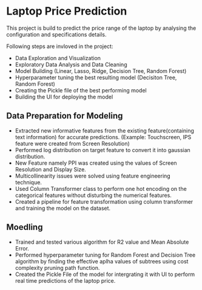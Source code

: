 # Laptop Price Prediction

This project is build to predict the price range of the laptop by analysing the configuration and specifications details.

Following steps are invloved in the project:
* Data Exploration and Visualization
* Exploratory Data Analysis and Data Cleaning
* Model Building (Linear, Lasso, Ridge, Decision Tree, Random Forest)
* Hyperparameter tuning the best resulting model (Decisiton Tree, Random Forest)
* Creating the Pickle file of the best performing model
* Building the UI for deploying the model

## Data Preparation for Modeling
* Extracted new informative features from the existing feature(containing text information) for accurate predictions. (Example: Touchscreen, IPS feature were created from Screen Resolution)
* Performed log distribution on target feature to convert it into gaussian distribution.
* New Feature namely PPI was created using the values of Screen Resolution and Display Size.
* Multicollinearity issues were solved using feature engineering technique.
* Used Column Transformer class to perform one hot encoding on the categorical features without disturbing the numerical features.
* Created a pipeline for feature transformation using column transformer and training the model on the dataset.

## Moedling
* Trained and tested various algorithm for R2 value and Mean Absolute Error.
* Performed hyperparameter tuning for Random Forest and Decision Tree algorithm by finding the effective aplha values of subtrees using cost complexity pruning path function.
* Created the Pickle File of the model for intergrating it with UI to perform real time predictions of the laptop price.



